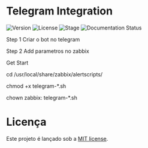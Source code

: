 # Telegram Integration

![Version](https://img.shields.io/badge/Version-0.0.1-green.svg)
![License](https://img.shields.io/dub/l/vibe-d.svg)
![Stage](https://img.shields.io/badge/release-Stable-blue.svg)
![Documentation Status](https://readthedocs.org/projects/ctfd/badge/?version=latest)

Step 1 
Criar o bot no telegram

Step 2 
Add parametros no zabbix

Get Start

cd /usr/local/share/zabbix/alertscripts/

chmod +x telegram-*.sh

chown zabbix: telegram-*.sh

# Licença 
Este projeto é lançado sob a [MIT license](LICENSE.txt).